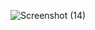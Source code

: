 ![Screenshot (14)](https://github.com/user-attachments/assets/04e00c3a-ad77-4def-8e2c-f031cbd7649b)
 
